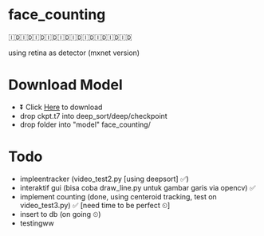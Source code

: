 # face_counting
🇮🇩🇮🇩🇮🇩🇮🇩🇮🇩🇮🇩🇮🇩🇮🇩🇮🇩🇮🇩

using retina as detector (mxnet version)

# Download Model
- ⏬ Click [Here](https://drive.google.com/drive/folders/14dc0siFMy4clotcp0wzud-2fdZejSe28?usp=sharing "model-mu mas >,<") to download 
- drop ckpt.t7 into deep_sort/deep/checkpoint
- drop folder into "model" face_counting/


# Todo
- impleentracker (video_test2.py [using deepsort] ✅)
- interaktif gui (bisa coba draw_line.py untuk gambar garis via opencv) ✅
- implement counting (done, using centeroid tracking, test on video_test3.py) ✅ [need time to be perfect ⏲]
- insert to db (on going ⏲)
- testingww